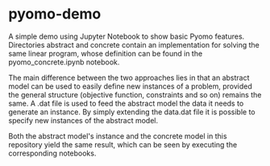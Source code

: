 # pyomo-demo
A simple demo using Jupyter Notebook to show basic Pyomo features.
Directories abstract and concrete contain an implementation for solving the same linear program, whose definition can be found in the pyomo_concrete.ipynb notebook.

The main difference between the two approaches lies in that an abstract model can be used to easily define new instances of a problem, provided the general structure (objective function, constraints and so on) remains the same.
A .dat file is used to feed the abstract model the data it needs to generate an instance. By simply extending the data.dat file it is possible to specify new instances of the abstract model.

Both the abstract model's instance and the concrete model in this repository yield the same result, which can be seen by executing the corresponding notebooks.